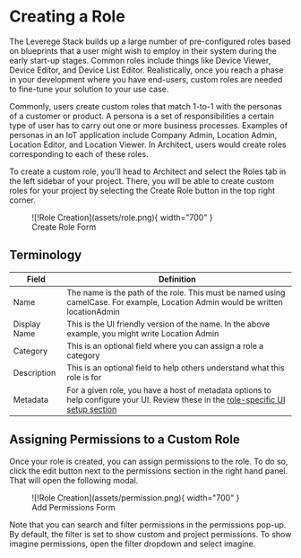 
# Creating a Role

The Leverege Stack builds up a large number of pre-configured roles based on blueprints that a user might wish to employ in their system during the early start-up stages. Common roles include things like Device Viewer, Device Editor, and Device List Editor. Realistically, once you reach a phase in your development where you have end-users, custom roles are needed to fine-tune your solution to your use case.

Commonly, users create custom roles that match 1-to-1 with the personas of a customer or product. A persona is a set of responsibilities a certain type of user has to carry out one or more business processes. Examples of personas in an IoT application include Company Admin, Location Admin, Location Editor, and Location Viewer. In Architect, users would create roles corresponding to each of these roles.

To create a custom role, you'll head to Architect and select the Roles tab in the left sidebar of your project. There, you will be able to create custom roles for your project by selecting the Create Role button in the top right corner.

<figure markdown>
![!Role Creation](assets/role.png){ width="700" }
  <figcaption>Create Role Form</figcaption>
</figure>

## Terminology

| Field | Definition |
|-------|---------------|
| Name |The name is the path of the role. This must be named using camelCase. For example, Location Admin would be written locationAdmin |
| Display Name | This is the UI friendly version of the name. In the above example, you might write Location Admin |
| Category | This is an optional field where you can assign a role a category |
| Description | This is an optional field to help others understand what this role is for |
| Metadata | For a given role, you have a host of metadata options to help configure your UI. Review these in the [role-specific UI setup section](../../../setup/nav/role/) |


## Assigning Permissions to a Custom Role

Once your role is created, you can assign permissions to the role. To do so, click the edit button next to the permissions section in the right hand panel. That will open the following modal. 

<figure markdown>
![!Role Creation](assets/permission.png){ width="700" }
  <figcaption>Add Permissions Form</figcaption>
</figure>

Note that you can search and filter permissions in the permissions pop-up. By default, the filter is set to show custom and project permissions. To show imagine permissions, open the filter dropdown and select imagine. 
